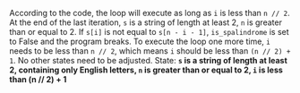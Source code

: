 According to the code, the loop will execute as long as `i` is less than `n // 2`. At the end of the last iteration, `s` is a string of length at least 2, `n` is greater than or equal to 2. If `s[i]` is not equal to `s[n - i - 1]`, `is_spalindrome` is set to False and the program breaks. To execute the loop one more time, `i` needs to be less than `n // 2`, which means `i` should be less than `(n // 2) + 1`. No other states need to be adjusted.
State: **`s` is a string of length at least 2, containing only English letters, `n` is greater than or equal to 2, `i` is less than (n // 2) + 1**